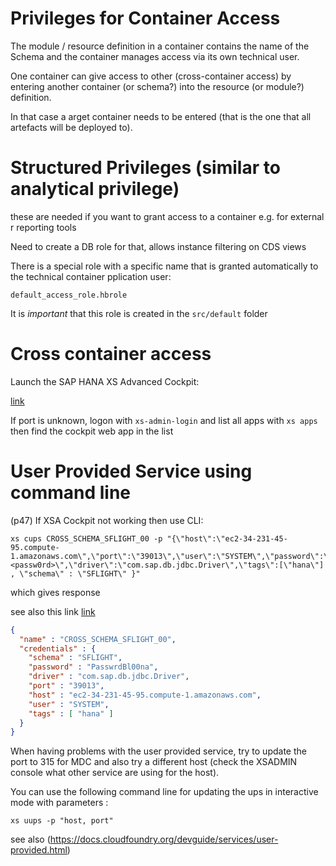# Privileges for Container Access

The module / resource definition in a container contains the name of the 
Schema and the container manages access via its own technical user.

One container can give access to other (cross-container access) by entering
another container (or schema?) into the resource (or module?) definition.

In that case a arget container needs to be entered (that is the one that all artefacts will
be deployed to).

# Structured Privileges (similar to analytical privilege)
these are needed if you want to grant access to a container e.g. for external r
reporting tools

Need to create a DB role for that, allows instance filtering on CDS views

There is a special role with a specific name that is granted automatically to 
the technical container pplication user:

`default_access_role.hbrole`

It is *important* that this role is created in the `src/default` folder

# Cross container access

Launch the SAP HANA XS Advanced Cockpit:

[link](https://ec2-34-231-45-95.compute-1.amazonaws.com:51041)

If port is unknown, logon with `xs-admin-login` and list all apps with `xs apps`
then find the cockpit web app in the list

# User Provided Service using command line
(p47)
If XSA Cockpit not working then use CLI:

```
xs cups CROSS_SCHEMA_SFLIGHT_00 -p "{\"host\":\"ec2-34-231-45-95.compute-1.amazonaws.com\",\"port\":\"39013\",\"user\":\"SYSTEM\",\"password\":\"<passw0rd>\",\"driver\":\"com.sap.db.jdbc.Driver\",\"tags\":[\"hana\"] , \"schema\" : \"SFLIGHT\" }"
```

which gives response

see also this link [link](https://github.com/SAPDocuments/Tutorials/blob/master/tutorials/xsa-create-user-provided-anonymous-service/xsa-create-user-provided-anonymous-service.md)

```json
{
  "name" : "CROSS_SCHEMA_SFLIGHT_00",
  "credentials" : {
    "schema" : "SFLIGHT",
    "password" : "PasswrdBl00na",
    "driver" : "com.sap.db.jdbc.Driver",
    "port" : "39013",
    "host" : "ec2-34-231-45-95.compute-1.amazonaws.com",
    "user" : "SYSTEM",
    "tags" : [ "hana" ]
  }
}
```


When having problems with the user provided service, try to update the port to 3<instance>15 for MDC and also try a different host (check the XSADMIN console what other service are using for the host).
  
  You can use the following command line for updating the ups in interactive mode with parameters :
  
  `xs uups -p "host, port"`
  
  see also (https://docs.cloudfoundry.org/devguide/services/user-provided.html)
